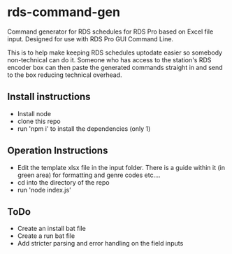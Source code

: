 # rds-command-gen

Command generator for RDS schedules for RDS Pro based on Excel file input. Designed for use with RDS Pro GUI Command Line.

This is to help make keeping RDS schedules uptodate easier so somebody non-technical can do it. Someone who has access to the station's RDS encoder box can then paste the generated commands straight in and send to the box reducing technical overhead.

## Install instructions

- Install node
- clone this repo
- run 'npm i' to install the dependencies (only 1)

## Operation Instructions

- Edit the template xlsx file in the input folder. There is a guide within it (in green area) for formatting and genre codes etc....
- cd into the directory of the repo
- run 'node index.js'

## ToDo

- Create an install bat file
- Create a run bat file
- Add stricter parsing and error handling on the field inputs
